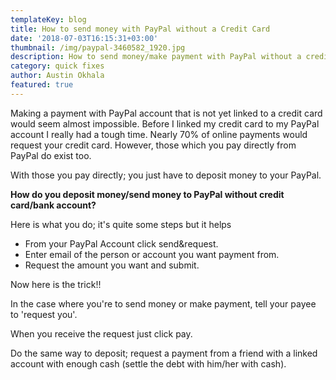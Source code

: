 ```yaml
---
templateKey: blog
title: How to send money with PayPal without a Credit Card
date: '2018-07-03T16:15:31+03:00'
thumbnail: /img/paypal-3460582_1920.jpg
description: How to send money/make payment with PayPal without a credit card.
category: quick fixes
author: Austin Okhala
featured: true
---
```

Making a payment with PayPal account that is not yet linked to a credit card would seem almost impossible. Before I linked my credit card to my PayPal account I really had a tough time. Nearly 70% of online payments would request your credit card. However, those which you pay directly from PayPal do exist too.

With those you pay directly; you just have to deposit money to your PayPal.

**How do you deposit money/send money to PayPal without credit card/bank account?**

Here is what you do; it's quite some steps but it helps

* From your PayPal Account click send&request.
* Enter email of the person or account you want payment from.
* Request the amount you want and submit.

Now here is the trick!!

In the case where you're to send money or make payment, tell your payee to 'request you'. 

When you receive the request just click pay.

Do the same way to deposit; request a payment from a friend with a linked account with enough cash (settle the debt with him/her with cash).
